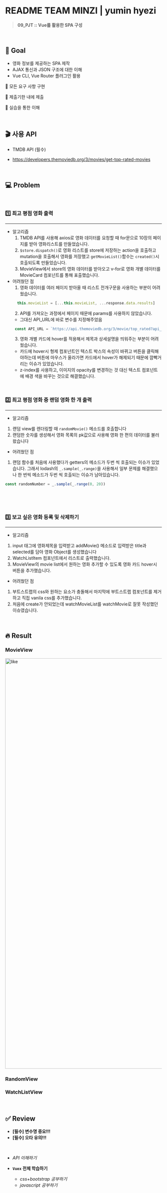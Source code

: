 

# README TEAM MINZI | yumin hyezi

> **09_PJT :: Vue를 활용한 SPA 구성**

​     

## 🎉 Goal

- 영화 정보를 제공하는 SPA 제작
- AJAX 통신과 JSON 구조에 대한 이해
- Vue CLI, Vue Router 플러그인 활용

   

🔵 모든 요구 사항 구현

🔵 제출기한 내에 제출

🔵 실습을 통한 이해

​     

## 🎬 사용 API

- TMDB API (필수)
- https://developers.themoviedb.org/3/movies/get-top-rated-movies

  ​     

## 💻 Problem

  ​     

### 1️⃣ 최고 평점 영화 출력

------
- 알고리즘
  1. TMDB API를 사용해 axios로 영화 데이터를 요청할 때 for문으로 10장의 페이지를 받아 영화리스트를 만들었습니다.
  2. `$store.dispatch()`로 영화 리스트를 store에 저장하는 action을 호출하고 mutation을 호출해서 영화를 저장했고 `getMovieList()`함수는 `created()`시 호출되도록 만들었습니다.
  3. MovieView에서 store의 영화 데이터를 받아오고 v-for로 영화 개별 데이터를 MovieCard 컴포넌트를 통해 표출했습니다.
- 어려웠던 점
  1. 영화 데이터를 여러 페이지 받아올 때 리스트 전개구문을 사용하는 부분이 어려웠습니다. 
  ```javascript
    this.movieList = [...this.movieList, ...response.data.results]
  ```
  2. API를 가져오는 과정에서 페이지 때문에 params를 사용하지 않았습니다. 
    - 그대신 API_URL에 바로 변수를 지정해주었음 
  ```javascript
   const API_URL = `https://api.themoviedb.org/3/movie/top_rated?api_key=${API_KEY}&language=en-US&page=${i}`
  ```
  3. 영화 개별 카드에 hover를 적용해서 제목과 상세설명을 띄워주는 부분이 어려웠습니다. 
  - 카드에 hover시 형제 컴포넌트인 텍스트 박스의 속성이 바뀌고 버튼을 클릭해야하는데 버튼에 마우스가 올라가면 카드에서 hover가 해제되기 때문에 깜빡거리는 이슈가 있었습니다. 
  - z-index를 사용하고, 이미지의 opacity를 변경하는 것 대신 텍스트 컴포넌트에 배경 색을 바꾸는 것으로 해결했습니다.



​     

### 2️⃣ 최고 평점 영화 중 랜덤 영화 한 개 출력

------
- 알고리즘
1. 랜덤 view를 렌더링할 때 `randomMovie()` 메소드를 호출합니다
2. 랜덤한 숫자를 생성해서 영화 목록의 pk값으로 사용해 영화 한 편의 데이터를 불러왔습니다

- 어려웠던 점
1. 랜덤 함수를 처음에 사용했다가 getters의 메소드가 두번 씩 호출되는 이슈가 있었습니다. 그래서 lodash의 `_.sample(_.range)`을 사용해서 일부 문제를 해결했으나 한 번씩 메소드가 두번 씩 호출되는 이슈가 남아있습니다.
  ```javascript
  const randomNumber = _.sample(_.range(0, 20))
  ```
​       

​       

### 3️⃣ 보고 싶은 영화 등록 및 삭제하기

------
- 알고리즘
1. input 태그에 영화제목을 입력받고 addMovie() 메소드로 입력받은 title과 selected를 담아 영화 Object를 생성했습니다
2. WatchListItem 컴포넌트에서 리스트로 출력했습니다.
3. MovieView의 movie list에서 원하는 영화 추가할 수 있도록 영화 카드 hover시 버튼을 추가했습니다.
- 어려웠던 점
1. 부트스트랩의 css와 원하는 요소가 충돌해서 마지막에 부트스트랩 컴포넌트를 제거하고 직접 vanila css를 추가했습니다.
2. 처음에 create가 안되었는데 watchMovieList를 watchMovie로 잘못 작성했던 이슈였습니다.

​      

## 🔥 Result
### MovieView
<img width="1320" alt="like" src="https://user-images.githubusercontent.com/87971876/201450829-c7749ac6-810e-4d48-a7f0-2a3b37d78d6f.png
">
### RandomView
### WatchListView

​     

## ✅ Review

- **[필수] 변수명 중요!!!**
- **[필수] 오타 유의!!!**

​        

- *API 이해하기*   

- **`Vuex` 전체  학습하기**
  - *css+bootstrap 공부하기* 
  - *javascript 공부하기* 